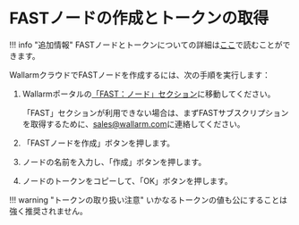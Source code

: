 [doc-about-token]:              internals.md#token
[link-wl-portal-node-tab]:      https://us1.my.wallarm.com/testing/nodes


#   FASTノードの作成とトークンの取得

!!! info "追加情報"
    FASTノードとトークンについての詳細は[ここ][doc-about-token]で読むことができます。

WallarmクラウドでFASTノードを作成するには、次の手順を実行します：
1.  Wallarmポータルの[「FAST：ノード」セクション][link-wl-portal-node-tab]に移動してください。

    「FAST」セクションが利用できない場合は、まずFASTサブスクリプションを取得するために、[sales@wallarm.com](mailto:sales@wallarm.com)に連絡してください。
2. 「FASTノードを作成」ボタンを押します。
3. ノードの名前を入力し、「作成」ボタンを押します。
4. ノードのトークンをコピーして、「OK」ボタンを押します。

!!! warning "トークンの取り扱い注意"
    いかなるトークンの値も公にすることは強く推奨されません。